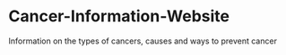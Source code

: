 # Cancer-Information-Website
Information on the types of cancers, causes and ways to prevent cancer

